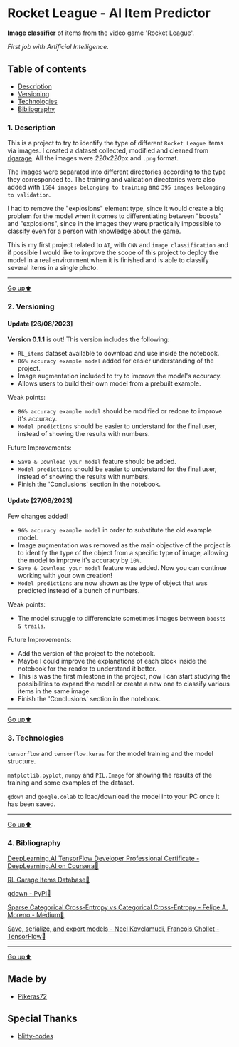 <a name="top"></a>
# Rocket League - AI Item Predictor
**Image classifier** of items from the video game 'Rocket League'. 

*First job with Artificial Intelligence.*

## Table of contents
* [Description](#description)
* [Versioning](#versioning)
* [Technologies](#technologies)
* [Bibliography](#bibliography)
 
<a name="description"></a>
### 1. Description
This is a project to try to identify the type of different `Rocket League` items via images. I created a dataset collected, modified and cleaned from [rlgarage](https://rocket-league.com/items).
All the images were *220x220*px and `.png` format.

The images were separated into different directories according to the type they corresponded to. The training and validation directories were also added with `1584 images belonging to training` and `395 images belonging to validation`.

I had to remove the "explosions" element type, since it would create a big problem for the model when it comes to differentiating between "boosts" and "explosions", since in the images they were practically impossible to classify even for a person with knowledge about the game.

This is my first project related to `AI`, with `CNN` and `image classification` and if possible I would like to improve the scope of this project to deploy the model in a real environment when it is finished and is able to classify several items in a single photo.

---
 
[Go up⬆️](#top)
 
<a name="versioning"></a>
### 2. Versioning
 #### Update [26/08/2023]

**Version 0.1.1** is out! This version includes the following:

- `RL_items` dataset available to download and use inside the notebook.
- `86% accuracy example model` added for easier understanding of the project.
-  Image augmentation included to try to improve the model's accuracy.
-  Allows users to build their own model from a prebuilt example.

Weak points:

- `86% accuracy example model` should be modified or redone to improve it's accuracy.
- `Model predictions` should be easier to understand for the final user, instead of showing the results with numbers.
  
Future Improvements:

- `Save & Download your model` feature should be added.
- `Model predictions` should be easier to understand for the final user, instead of showing the results with numbers.
-  Finish the 'Conclusions' section in the notebook.
  
#### Update [27/08/2023]

Few changes added!

- `96% accuracy example model` in order to substitute the old example model.
-  Image augmentation was removed as the main objective of the project is to identify the type of the object from a specific type of image, allowing the model to improve it's accuracy by `10%`.
-  `Save & Download your model` feature was added. Now you can continue working with your own creation!
-  `Model predictions` are now shown as the type of object that was predicted instead of a bunch of numbers.

 Weak points:

- The model struggle to differenciate sometimes images between `boosts & trails`.
  
Future Improvements:

- Add the version of the project to the notebook.
- Maybe I could improve the explanations of each block inside the notebook for the reader to understand it better.
- This is was the first milestone in the project, now I can start studying the possibilities to expand the model or create a new one to classify various items in the same image.
- Finish the 'Conclusions' section in the notebook.

---
  
[Go up⬆️](#top)
 
<a name="technologies"></a>
### 3. Technologies

`tensorflow` and `tensorflow.keras` for the model training and the model structure.

`matplotlib.pyplot`, `numpy` and `PIL.Image` for showing the results of the training and some examples of the dataset.

`gdown` and `google.colab` to load/download the model into your PC once it has been saved.

---
 
[Go up⬆️](#top)

<a name="bibliography"></a>
### 4. Bibliography

 [DeepLearning.AI TensorFlow Developer Professional Certificate - DeepLearning.AI on Coursera🔗](https://www.coursera.org/professional-certificates/tensorflow-in-practice?)
 
 [RL Garage Items Database🔗](https://rocket-league.com/items)

 [gdown - PyPi🔗](https://pypi.org/project/gdown/)

 [Sparse Categorical Cross-Entropy vs Categorical Cross-Entropy - Felipe A. Moreno - Medium🔗](https://fmorenovr.medium.com/sparse-categorical-cross-entropy-vs-categorical-cross-entropy-ea01d0392d28)

 [Save, serialize, and export models - Neel Kovelamudi, Francois Chollet - TensorFlow🔗](https://www.tensorflow.org/guide/keras/serialization_and_saving)

 ---
 
[Go up⬆️](#top)

## Made by

- [Pikeras72](https://github.com/Pikeras72)
  
## Special Thanks

- [blitty-codes](https://github.com/blitty-codes)
